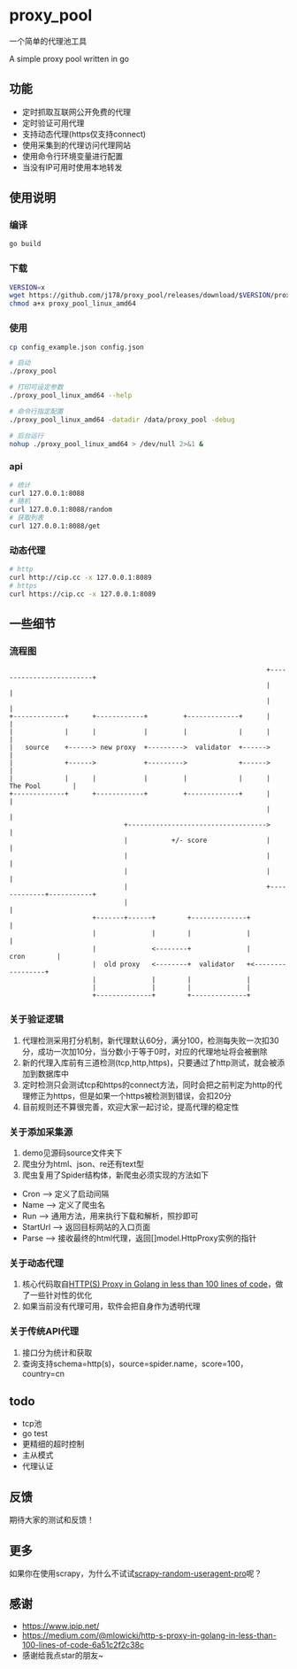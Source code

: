# proxy_pool

一个简单的代理池工具

A simple proxy pool written in go

## 功能

 - 定时抓取互联网公开免费的代理
 - 定时验证可用代理
 - 支持动态代理(https仅支持connect)
 - 使用采集到的代理访问代理网站
 - 使用命令行环境变量进行配置
 - 当没有IP可用时使用本地转发

## 使用说明

### 编译

```bash
go build
```

### 下载

```bash
VERSION=x
wget https://github.com/j178/proxy_pool/releases/download/$VERSION/proxy_pool_linux_amd64
chmod a+x proxy_pool_linux_amd64
```

### 使用

```bash
cp config_example.json config.json

# 启动
./proxy_pool

# 打印可设定参数
./proxy_pool_linux_amd64 --help

# 命令行指定配置
./proxy_pool_linux_amd64 -datadir /data/proxy_pool -debug

# 后台运行
nohup ./proxy_pool_linux_amd64 > /dev/null 2>&1 &
```

### api

```bash
# 统计
curl 127.0.0.1:8088
# 随机
curl 127.0.0.1:8088/random
# 获取列表
curl 127.0.0.1:8088/get
```

### 动态代理

```bash
# http
curl http://cip.cc -x 127.0.0.1:8089
# https
curl https://cip.cc -x 127.0.0.1:8089
```

## 一些细节

### 流程图

```
                                                                 +-------------------------+
                                                                 |                         |
                                                                 |                         |
+-------------+      +------------+         +-------------+      |                         |
|             |      |            |         |             |      |                         |
|   source    +------> new proxy  +--------->  validator  +------>                         |
|             +------>            +--------->             +------>                         |
|             |      |            |         |             |      |         The Pool        |
+-------------+      +------------+         +-------------+      |                         |
                                                                 |                         |
                             +----------------------------------->                         |
                             |           +/- score               |                         |
                             |                                   |                         |
                             |                                   |                         |
                             |                                   +-------------+-----------+
                             |                                                 |
                     +-------+------+        +--------------+                  |
                     |              |        |              |                  |
                     |              <--------+              |      cron        |
                     |  old proxy   <--------+  validator   +<-----------------+
                     |              |        |              |
                     |              |        |              |
                     +--------------+        +--------------+

```

### 关于验证逻辑

 1. 代理检测采用打分机制，新代理默认60分，满分100，检测每失败一次扣30分，成功一次加10分，当分数小于等于0时，对应的代理地址将会被删除
 1. 新的代理入库前有三道检测(tcp,http,https)，只要通过了http测试，就会被添加到数据库中
 1. 定时检测只会测试tcp和https的connect方法，同时会把之前判定为http的代理修正为https，但是如果一个https被检测到错误，会扣20分
 1. 目前规则还不算很完善，欢迎大家一起讨论，提高代理的稳定性

### 关于添加采集源

 1. demo见源码source文件夹下
 1. 爬虫分为html、json、re还有text型
 1. 爬虫复用了Spider结构体，新爬虫必须实现的方法如下
 
   - Cron --> 定义了启动间隔
   - Name --> 定义了爬虫名
   - Run -->  通用方法，用来执行下载和解析，照抄即可
   - StartUrl --> 返回目标网站的入口页面
   - Parse --> 接收最终的html代理，返回[]model.HttpProxy实例的指针
 
### 关于动态代理

 1. 核心代码取自[HTTP(S) Proxy in Golang in less than 100 lines of code](https://medium.com/@mlowicki/http-s-proxy-in-golang-in-less-than-100-lines-of-code-6a51c2f2c38c)，做了一些针对性的优化
 1. 如果当前没有代理可用，软件会把自身作为透明代理

### 关于传统API代理
 
 1. 接口分为统计和获取
 2. 查询支持schema=http(s)，source=spider.name，score=100，country=cn

## todo

 - tcp池
 - go test
 - 更精细的超时控制
 - 主从模式
 - 代理认证

## 反馈

期待大家的测试和反馈！

## 更多

如果你在使用scrapy，为什么不试试[scrapy-random-useragent-pro](https://github.com/phpgao/scrapy-random-useragent-pro)呢？

## 感谢
 
- https://www.ipip.net/
- https://medium.com/@mlowicki/http-s-proxy-in-golang-in-less-than-100-lines-of-code-6a51c2f2c38c
- 感谢给我点star的朋友~
